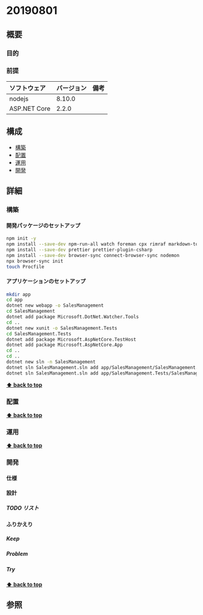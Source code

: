 # 20190801

## 概要

### 目的

### 前提

| ソフトウェア   | バージョン | 備考 |
| :------------- | :--------- | :--- |
| nodejs         | 8.10.0     |      |
| ASP.NET Core   | 2.2.0      |      |

## 構成

- [構築](#構築)
- [配置](#配置)
- [運用](#運用)
- [開発](#開発)

## 詳細

### 構築
#### 開発パッケージのセットアップ

```bash
npm init -y
npm install --save-dev npm-run-all watch foreman cpx rimraf markdown-to-html
npm install --save-dev prettier prettier-plugin-csharp
npm install --save-dev browser-sync connect-browser-sync nodemon
npx browser-sync init
touch Procfile
```
#### アプリケーションのセットアップ

```bash
mkdir app
cd app
dotnet new webapp -o SalesManagement
cd SalesManagement
dotnet add package Microsoft.DotNet.Watcher.Tools
cd ..
dotnet new xunit -o SalesManagement.Tests
cd SalesManagement.Tests
dotnet add package Microsoft.AspNetCore.TestHost
dotnet add package Microsoft.AspNetCore.App
cd ..
cd ..
dotnet new sln -n SalesManagement
dotnet sln SalesManagement.sln add app/SalesManagement/SalesManagement.csproj 
dotnet sln SalesManagement.sln add app/SalesManagement.Tests/SalesManagement.Tests.csproj 
```

**[⬆ back to top](#構成)**

### 配置

**[⬆ back to top](#構成)**

### 運用

**[⬆ back to top](#構成)**

### 開発

#### 仕様

#### 設計

##### TODO リスト

#### ふりかえり

##### Keep

##### Problem

##### Try

**[⬆ back to top](#構成)**

## 参照

